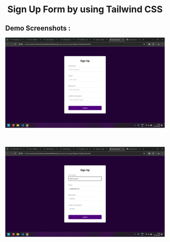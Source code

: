 <div align='center'>
<h1>Sign Up Form by using Tailwind CSS</h1>
</div>

<h2>Demo Screenshots : </h2>

<div>
<img src="./assets/1.png">
</div>

<br />

<div style="margin-top:40px;">
<img src="./assets/2.png">
</div>


